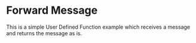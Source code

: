 # Forward Message

This is a simple User Defined Function example which receives a message and returns the message as is.
